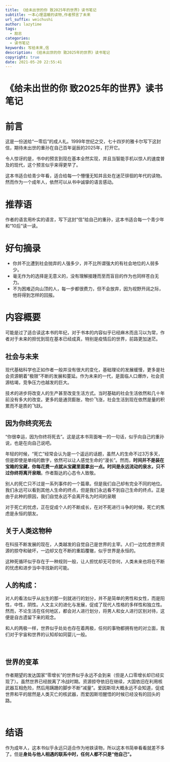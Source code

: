 ```yaml
---
title: 《给未出世的你 致2025年的世界》读书笔记
subtitle: 一本心理温暖的读物,作者预言了未来
url_suffix: weichushi
author: lazytime
tags:
  - 励志
categories:
  - 读书笔记
keywords: 写给未来,信
description: 《给未出世的你 致2025年的世界》读书笔记
copyright: true
date: 2021-05-20 22:55:41
---
```


# 《给未出世的你 致2025年的世界》读书笔记

# 前言

​	这是一份送给“一零后”的成人礼。1999年世纪之交，七十四岁的雅卡尔写下这封信，期待未出世的重孙在自己百年诞辰的2025年，打开它。

​	令人惊讶的是，书中的预言到现在基本全然实现，并且当智能手机以惊人的速度普及的现代，这个预言似乎来得更早了。

​	这本书适合给青少年看，适合给每一个懵懂无知并且处在迷茫徘徊的年代的读物。然而作为一个成年人，依然可以从书中诚挚的语言感动。

<!-- more -->

# 推荐语

​	作者的语言用朴实的语言，写下这封“信”给自己的重孙，这本书适合每一个青少年和“10后”读一读。



# 好句摘录

+ 你并不比遭到社会抛弃的人强多少，并不比所谓强大的有社会地位的人弱多少。
+ 毫无作为的选择是无意义的，没有理解接踵而至而盲目的作为也同样苍白无力。
+ 不为困难迈向山顶的人，每一步都很费力，但不会放弃，因为视野开阔之际，他将得到怎样的回报。



# 内容概要

​	可能是过了适合读这本书的年纪，对于书本的内容似乎已经麻木而且习以为常，作者对于未来的担忧到现在基本已经成真，特别是疫情后的世界，前路更加迷茫。



## 社会与未来

​	现代基础科学也正如作者一般并没有很大的变化，基础理论的发展缓慢，更多是社会资源朝着“极限”不断的发展和蔓延。作为未来的一代，是面临人口爆炸，社会资源枯竭，竞争压力也越发的巨大。

​	技术的进步将改变人的生产甚至改变生活方式。当时基础的社会生活依然和几十年前没有多大的改变。更多的是通货膨胀，物价飞涨，社会生活到现在依然是量的积累而不是质的飞跃。



## 因为你终究死去

​	“你很幸运，因为你终将死去”。这是这本书背面唯一的一句话，似乎向自己的重孙说，也是在向自己说吧。

​	年轻的时候，“死亡”经常会认为是一个遥远的话题，虽然人的生命不过3万多天，但是即使是单纯的数字，依然可以让人感觉生命的“漫长”。然而，**时间并不是装在宝箱的宝藏，你每花费一点就从宝藏里面拿出一点。时间是永远流动的泉水，只不过你终将离开泉眼**。作者豁达的心态令人致敬。

​	别人的死亡只不过是一系列事件的一个篇章。但是我们自己却有完全不同的地位。我们永远可以看到其他人生命的终点，但是我们永远看不到自己生命的终点。正是由于此种的原因，我们自觉永远不会离开名为时间的泉眼

​	对于死亡的忧虑，正在促成个人的不断成长，在对不死进行斗争的时候，死亡的焦虑是永恒的朋友。



## 关于人类这物种

​	在科技不断发展的现在，人类越发的自觉自己是世界的主宰。人们一边忧虑世界资源的掠夺和破坏，一边却又在不断的重蹈覆辙，似乎世界是永恒的。

​	这种死循环似乎存在于一种规则一般，让人担忧却无可奈何，人类未来也将在不断的忧虑和进步当中寻找新的可能。



## 人的构成：

​	对人的看法似乎从出生的那一刻就进行的划分，并不是简单的男性和女性，而是阳性，中性，阴性。人文主义的进化与发展，促成了现代人性格的多样性和独立性。然而，不论生活在任何地区，都会对人进行划分，将男人和女人进行区别对待，这便是自古遗留下来的观念。

​	和人的两极一样，世界似乎处处也存在着两极，任何的事物都拥有他的对立面，我们对于宇宙和世界的认知却如同婴儿一般。

​	



## 世界的变革

​	作者期望的发达国家“零增长”的世界似乎永远不会到来（但是人口零增长却已经实现了）。虽然世界已经脱离了冷战时期。资源掠夺依旧在继续，大国依旧在利用核武器互相危险，然后用蹒跚的脚步不断“减量”。爱因斯坦大概永远不会知道，促成世界和平的居然是人类灭亡的核武器，而爱因斯坦醒悟的时候已经没有的回头的路。

​	

# 结语

​	作为成年人，这本书似乎永远只适合作为地铁读物，所以这本书简单看看就差不多了。但是**身处与他人相遇的联系中时，任何人都不只是“他自己”。**